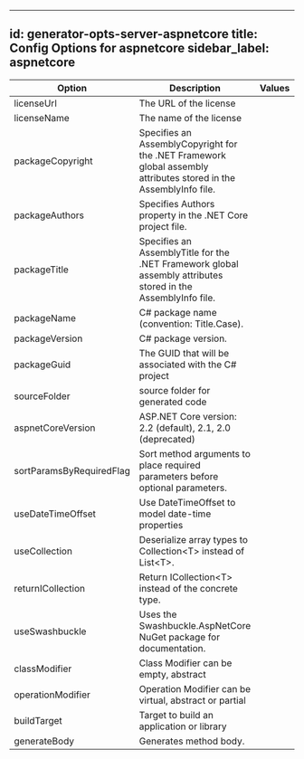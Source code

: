 
---
id: generator-opts-server-aspnetcore
title: Config Options for aspnetcore
sidebar_label: aspnetcore
---

| Option | Description | Values | Default |
| ------ | ----------- | ------ | ------- |
|licenseUrl|The URL of the license| |http://localhost|
|licenseName|The name of the license| |NoLicense|
|packageCopyright|Specifies an AssemblyCopyright for the .NET Framework global assembly attributes stored in the AssemblyInfo file.| |No Copyright|
|packageAuthors|Specifies Authors property in the .NET Core project file.| |OpenAPI|
|packageTitle|Specifies an AssemblyTitle for the .NET Framework global assembly attributes stored in the AssemblyInfo file.| |OpenAPI Library|
|packageName|C# package name (convention: Title.Case).| |Org.OpenAPITools|
|packageVersion|C# package version.| |1.0.0|
|packageGuid|The GUID that will be associated with the C# project| |null|
|sourceFolder|source folder for generated code| |src|
|aspnetCoreVersion|ASP.NET Core version: 2.2 (default), 2.1, 2.0 (deprecated)| |2.2|
|sortParamsByRequiredFlag|Sort method arguments to place required parameters before optional parameters.| |true|
|useDateTimeOffset|Use DateTimeOffset to model date-time properties| |false|
|useCollection|Deserialize array types to Collection&lt;T&gt; instead of List&lt;T&gt;.| |false|
|returnICollection|Return ICollection&lt;T&gt; instead of the concrete type.| |false|
|useSwashbuckle|Uses the Swashbuckle.AspNetCore NuGet package for documentation.| |true|
|classModifier|Class Modifier can be empty, abstract| ||
|operationModifier|Operation Modifier can be virtual, abstract or partial| |virtual|
|buildTarget|Target to build an application or library| |program|
|generateBody|Generates method body.| |true|
